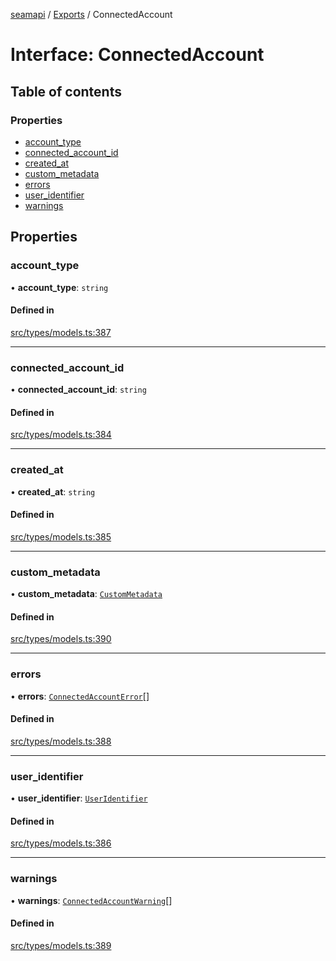 [seamapi](../README.md) / [Exports](../modules.md) / ConnectedAccount

# Interface: ConnectedAccount

## Table of contents

### Properties

- [account\_type](ConnectedAccount.md#account_type)
- [connected\_account\_id](ConnectedAccount.md#connected_account_id)
- [created\_at](ConnectedAccount.md#created_at)
- [custom\_metadata](ConnectedAccount.md#custom_metadata)
- [errors](ConnectedAccount.md#errors)
- [user\_identifier](ConnectedAccount.md#user_identifier)
- [warnings](ConnectedAccount.md#warnings)

## Properties

### account\_type

• **account\_type**: `string`

#### Defined in

[src/types/models.ts:387](https://github.com/seamapi/javascript/blob/main/src/types/models.ts#L387)

___

### connected\_account\_id

• **connected\_account\_id**: `string`

#### Defined in

[src/types/models.ts:384](https://github.com/seamapi/javascript/blob/main/src/types/models.ts#L384)

___

### created\_at

• **created\_at**: `string`

#### Defined in

[src/types/models.ts:385](https://github.com/seamapi/javascript/blob/main/src/types/models.ts#L385)

___

### custom\_metadata

• **custom\_metadata**: [`CustomMetadata`](../modules.md#custommetadata)

#### Defined in

[src/types/models.ts:390](https://github.com/seamapi/javascript/blob/main/src/types/models.ts#L390)

___

### errors

• **errors**: [`ConnectedAccountError`](ConnectedAccountError.md)[]

#### Defined in

[src/types/models.ts:388](https://github.com/seamapi/javascript/blob/main/src/types/models.ts#L388)

___

### user\_identifier

• **user\_identifier**: [`UserIdentifier`](UserIdentifier.md)

#### Defined in

[src/types/models.ts:386](https://github.com/seamapi/javascript/blob/main/src/types/models.ts#L386)

___

### warnings

• **warnings**: [`ConnectedAccountWarning`](ConnectedAccountWarning.md)[]

#### Defined in

[src/types/models.ts:389](https://github.com/seamapi/javascript/blob/main/src/types/models.ts#L389)
